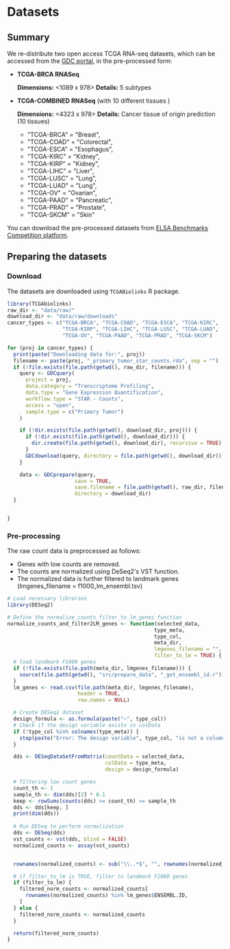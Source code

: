 # Datasets 

## Summary

We re-distribute two open access TCGA RNA-seq datasets, which can be accessed from the [GDC portal](https://gdc.cancer.gov), in the pre-processed form:

- **TCGA-BRCA RNASeq** 

    **Dimensions:** <1089 x 978> <individuals x landmark genes>
    **Details:** 5 subtypes

- **TCGA-COMBINED RNASeq** (with 10 different tissues )

    **Dimensions:** <4323 x 978> <individuals x landmark genes>
    **Details:** Cancer tissue of origin prediction (10 tissues)
    - "TCGA-BRCA" = "Breast",
    - "TCGA-COAD" = "Colorectal",
    - "TCGA-ESCA" = "Esophagus",
    - "TCGA-KIRC" = "Kidney",
    - "TCGA-KIRP" = "Kidney",
    - "TCGA-LIHC" = "Liver",
    - "TCGA-LUSC" = "Lung",
    - "TCGA-LUAD" = "Lung",
    - "TCGA-OV" = "Ovarian",
    - "TCGA-PAAD" = "Pancreatic",
    - "TCGA-PRAD" = "Prostate",
    - "TCGA-SKCM" = "Skin"


You can download the pre-processed datasets from [ELSA Benchmarks Competition platform](https://benchmarks.elsa-ai.eu/?ch=4&com=introduction).


## Preparing the datasets

### Download
The datasets are downloaded using `TCGABiolinks` R package. 

```r
library(TCGAbiolinks)
raw_dir <- "data/raw/"
download_dir <- "data/raw/downloads"
cancer_types <- c("TCGA-BRCA", "TCGA-COAD", "TCGA-ESCA", "TCGA-KIRC",
                  "TCGA-KIRP", "TCGA-LIHC", "TCGA-LUSC", "TCGA-LUAD",
                  "TCGA-OV", "TCGA-PAAD", "TCGA-PRAD", "TCGA-SKCM")

for (proj in cancer_types) {
  print(paste("Downloading data for:", proj))
  filename <- paste(proj, "_primary_tumor_star_counts.rda", sep = "")
  if (!file.exists(file.path(getwd(), raw_dir, filename))) {
    query <- GDCquery(
      project = proj,
      data.category = "Transcriptome Profiling",
      data.type = "Gene Expression Quantification",
      workflow.type = "STAR - Counts",
      access = "open",
      sample.type = c("Primary Tumor")
    )

    if (!dir.exists(file.path(getwd(), download_dir, proj))) {
      if (!dir.exists(file.path(getwd(), download_dir))) {
        dir.create(file.path(getwd(), download_dir), recursive = TRUE)
      }
      GDCdownload(query, directory = file.path(getwd(), download_dir))
    }

    data <- GDCprepare(query,
                      save = TRUE,
                      save.filename = file.path(getwd(), raw_dir, filename),
                      directory = download_dir)
  }


}
```

### Pre-processing
The raw count data is preprocessed as follows: 
- Genes with low counts are removed. 
- The counts are normalized using DeSeq2's VST function.
- The normalized data is further filtered to landmark genes (lmgenes_filename = f1000_lm_ensembl.tsv)

```r
# Load necessary libraries
library(DESeq2)

# Define the normalize_counts_filter_to_lm_genes function
normalize_counts_and_filter2LM_genes <- function(selected_data,
                                                type_meta,
                                                type_col,
                                                meta_dir,
                                                lmgenes_filename = "",
                                                filter_to_lm = TRUE) {
  # load landmark F1000 genes
  if (!file.exists(file.path(meta_dir, lmgenes_filename))) {
    source(file.path(getwd(), "src/prepare_data", "_get_ensembl_id.r"))
  }
  lm_genes <- read.csv(file.path(meta_dir, lmgenes_filename),
                       header = TRUE,
                       row.names = NULL)

  # Create DESeq2 dataset
  design_formula <- as.formula(paste("~", type_col))
  # Check if the design variable exists in colData
  if (!type_col %in% colnames(type_meta)) {
    stop(paste("Error: The design variable", type_col, "is not a column in colData"))
  }

  dds <- DESeqDataSetFromMatrix(countData = selected_data,
                                colData = type_meta,
                                design = design_formula)

  # filtering low count genes
  count_th <- 1
  sample_th <- dim(dds)[2] * 0.1
  keep <- rowSums(counts(dds) >= count_th) >= sample_th
  dds <- dds[keep, ]
  print(dim(dds))
  
  # Run DESeq to perform normalization
  dds <- DESeq(dds)
  vst_counts <- vst(dds, blind = FALSE)
  normalized_counts <- assay(vst_counts)


  rownames(normalized_counts) <- sub("\\..*$", "", rownames(normalized_counts))

  # if filter_to_lm is TRUE, filter to landmark F1000 genes
  if (filter_to_lm) {
    filtered_norm_counts <- normalized_counts[
      rownames(normalized_counts) %in% lm_genes$ENSEMBL.ID,
    ]
  } else {
    filtered_norm_counts <- normalized_counts
  }

  return(filtered_norm_counts) 
}
```